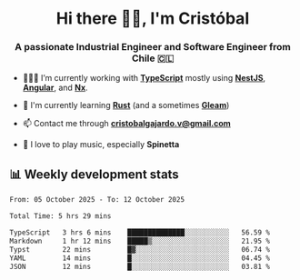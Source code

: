 <h1 align="center">Hi there ✌🏻, I'm Cristóbal</h1>
<h3 align="center">A passionate Industrial Engineer and Software Engineer from Chile 🇨🇱</h3>

- 🧑🏻‍💻 I’m currently working with **[TypeScript](https://www.typescriptlang.org)** mostly using **[NestJS](https://nestjs.com)**, **[Angular](https://angular.io)**, and **[Nx](https://nx.dev)**.

- 🌱 I'm currently learning **[Rust](https://www.rust-lang.org)** (and a sometimes **[Gleam](https://gleam.run/)**)

- 📫 Contact me through **cristobalgajardo.v@gmail.com**

- 🎸 I love to play music, especially **Spinetta**

## 📊 Weekly development stats

<!--START_SECTION:waka-->

```txt
From: 05 October 2025 - To: 12 October 2025

Total Time: 5 hrs 29 mins

TypeScript   3 hrs 6 mins    ██████████████░░░░░░░░░░░   56.59 %
Markdown     1 hr 12 mins    █████▒░░░░░░░░░░░░░░░░░░░   21.95 %
Typst        22 mins         █▓░░░░░░░░░░░░░░░░░░░░░░░   06.74 %
YAML         14 mins         █░░░░░░░░░░░░░░░░░░░░░░░░   04.45 %
JSON         12 mins         █░░░░░░░░░░░░░░░░░░░░░░░░   03.81 %
```

<!--END_SECTION:waka-->

